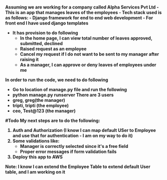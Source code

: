 <h4>Assuming we are working for a company called Alpha Services Pvt Ltd
- This is an app that manages leaves of the employees
- Tech stack used is as follows:
    - Django framework for end to end web development
    - For front end I have used django templates

  
  - It has provision to do following
    - In the home page, I can view total number of leaves approved, submitted, declined
    - Raised request as an employee
    - Cancel my request if I do not want to be sent to my manager after raising it
    - As a manager, I can approve or deny leaves of employees under me

In order to run the code, we need to do following
- Go to location of manage.py file and run the following
- python manage.py runserver
There are 3 users
- greg, greg(the manager)
- tripti, tripti (the employee)
- ceo, Test@123 (the manager)

#Todo
My next steps are to do the following:
1. Auth and Authorization
   (I know I can map default USer to Employee and use that for authentication - I am on my way to do it)
2. Some validations like:
   - Manager is correctly selected since it's a free field
   - Proper error messages if form validation fails
3. Deploy this app to AWS

Note:
I know I can extend the Employee Table to extend default User table, and I am working on it